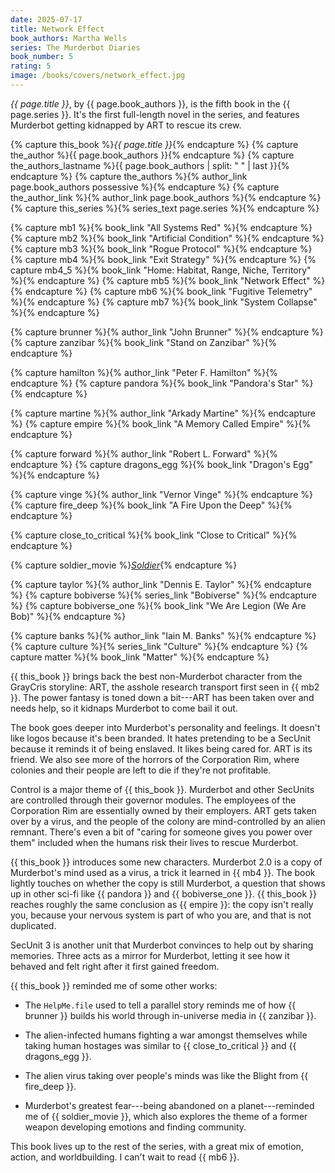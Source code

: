 ```yaml
---
date: 2025-07-17
title: Network Effect
book_authors: Martha Wells
series: The Murderbot Diaries
book_number: 5
rating: 5
image: /books/covers/network_effect.jpg
---
```


<cite class="book-title">{{ page.title }}</cite>, by <span
class="author-name">{{ page.book_authors }}</span>, is the fifth book in the
<span class="book-series">{{ page.series }}</span>. It's the first full-length
novel in the series, and features Murderbot getting kidnapped by ART to rescue
its crew.

{% capture this_book %}<cite class="book-title">{{ page.title }}</cite>{% endcapture %}
{% capture the_author %}<span class="author-name">{{ page.book_authors }}</span>{% endcapture %}
{% capture the_authors_lastname %}<span class="author-name">{{ page.book_authors | split: " " | last }}</span>{% endcapture %}
{% capture the_authors %}{% author_link page.book_authors possessive %}{% endcapture %}
{% capture the_author_link %}{% author_link page.book_authors %}{% endcapture %}
{% capture this_series %}{% series_text page.series %}{% endcapture %}

{% capture mb1 %}{% book_link "All Systems Red" %}{% endcapture %}
{% capture mb2 %}{% book_link "Artificial Condition" %}{% endcapture %}
{% capture mb3 %}{% book_link "Rogue Protocol" %}{% endcapture %}
{% capture mb4 %}{% book_link "Exit Strategy" %}{% endcapture %}
{% capture mb4_5 %}{% book_link "Home: Habitat, Range, Niche, Territory" %}{% endcapture %}
{% capture mb5 %}{% book_link "Network Effect" %}{% endcapture %}
{% capture mb6 %}{% book_link "Fugitive Telemetry" %}{% endcapture %}
{% capture mb7 %}{% book_link "System Collapse" %}{% endcapture %}

{% capture brunner %}{% author_link "John Brunner" %}{% endcapture %}
{% capture zanzibar %}{% book_link "Stand on Zanzibar" %}{% endcapture %}

{% capture hamilton %}{% author_link "Peter F. Hamilton" %}{% endcapture %}
{% capture pandora %}{% book_link "Pandora's Star" %}{% endcapture %}

{% capture martine %}{% author_link "Arkady Martine" %}{% endcapture %}
{% capture empire %}{% book_link "A Memory Called Empire" %}{% endcapture %}

{% capture forward %}{% author_link "Robert L. Forward" %}{% endcapture %}
{% capture dragons_egg %}{% book_link "Dragon's Egg" %}{% endcapture %}

{% capture vinge %}{% author_link "Vernor Vinge" %}{% endcapture %}
{% capture fire_deep %}{% book_link "A Fire Upon the Deep" %}{% endcapture %}

{% capture close_to_critical %}{% book_link "Close to Critical" %}{% endcapture %}

{% capture soldier_movie %}[<cite class="movie-title">Soldier</cite>][soldier]{% endcapture %}

[soldier]: https://en.wikipedia.org/wiki/Soldier_(1998_American_film)

{% capture taylor %}{% author_link "Dennis E. Taylor" %}{% endcapture %}
{% capture bobiverse %}{% series_link "Bobiverse" %}{% endcapture %}
{% capture bobiverse_one %}{% book_link "We Are Legion (We Are Bob)" %}{% endcapture %}

{% capture banks %}{% author_link "Iain M. Banks" %}{% endcapture %}
{% capture culture %}{% series_link "Culture" %}{% endcapture %}
{% capture matter %}{% book_link "Matter" %}{% endcapture %}

{{ this_book }} brings back the best non-Murderbot character from the GrayCris
storyline: ART, the asshole research transport first seen in {{ mb2 }}. The
power fantasy is toned down a bit---ART has been taken over and needs help, so
it kidnaps Murderbot to come bail it out.

The book goes deeper into Murderbot's personality and feelings. It doesn't
like logos because it's been branded. It hates pretending to be a SecUnit
because it reminds it of being enslaved. It likes being cared for. ART is its
friend. We also see more of the horrors of the Corporation Rim, where colonies
and their people are left to die if they're not profitable.

Control is a major theme of {{ this_book }}. Murderbot and other SecUnits are
controlled through their governor modules. The employees of the Corporation
Rim are essentially owned by their employers. ART gets taken over by a virus,
and the people of the colony are mind-controlled by an alien remnant. There's
even a bit of "caring for someone gives you power over them" included when the
humans risk their lives to rescue Murderbot.

{{ this_book }} introduces some new characters. Murderbot 2.0 is a copy of
Murderbot's mind used as a virus, a trick it learned in {{ mb4 }}. The book
lightly touches on whether the copy is still Murderbot, a question that shows
up in other sci-fi like {{ pandora }} and {{ bobiverse_one }}. {{ this_book }}
reaches roughly the same conclusion as {{ empire }}: the copy isn't really
you, because your nervous system is part of who you are, and that is not
duplicated.

SecUnit 3 is another unit that Murderbot convinces to help out by sharing
memories. Three acts as a mirror for Murderbot, letting it see how it behaved
and felt right after it first gained freedom.

{{ this_book }} reminded me of some other works:

- The `HelpMe.file` used to tell a parallel story reminds me of how {{
  brunner }} builds his world through in-universe media in {{ zanzibar }}.

- The alien-infected humans fighting a war amongst themselves while taking
  human hostages was similar to {{ close_to_critical }} and {{ dragons_egg }}.

- The alien virus taking over people's minds was like the Blight from {{
  fire_deep }}.

- Murderbot's greatest fear---being abandoned on a planet---reminded me of {{
  soldier_movie }}, which also explores the theme of a former weapon
  developing emotions and finding community.

This book lives up to the rest of the series, with a great mix of emotion,
action, and worldbuilding. I can't wait to read {{ mb6 }}.
